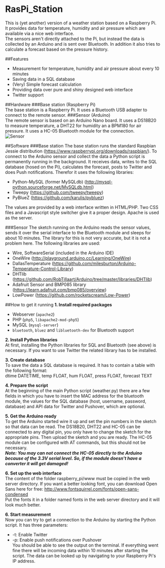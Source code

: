 # RasPi_Station

This is (yet another) version of a weather station based on a Raspberry Pi.  
It provides data for temperature, humidity and air pressure which are available via a nice web interface.  
The sensors aren't directly attached to the Pi, but instead the data is collected by an Arduino and is sent over Bluetooth. In addition it also tries to calculate a forecast based on the pressure history.

##Features
* Measurement for temperature, humidity and air pressure about every 10 minutes
* Saving data in a SQL database
* (Very) Simple forecast calculation
* Providing data over pure and shiny designed web interface
* Twitter support

##Hardware
###Base station (Raspberry Pi)  
The base station is a Raspberry Pi. It uses a Bluetooth USB adapter to connect to the remote sensor.
###Sensor (Arduino)  
The remote sensor is based on an Arduino Nano board. It uses a DS18B20 to measure temperature, a DHT22 for humidity an a BPM180 for air pressure. It uses a HC-05 Bluetooth module for the connection.  
![Sensor](img/IMG_8911.JPG)

##Software
###Base station
The base station runs the standard Raspbian Jessie distribution (https://www.raspberrypi.org/downloads/raspbian/). To connect to the Arduino sensor and collect the data a Python script is permanently running in the background. It receives data, writes to the SQL database (hosed on the Pi), calculates the forecast, posts to Twitter and does Push notifications.
Therefor it uses the following libraries:  
* Python-MySQL (former MySQLdb) (http://mysql-python.sourceforge.net/MySQLdb.html)
* Tweepy (https://github.com/tweepy/tweepy)
* PyBlueZ (https://github.com/karulis/pybluez)

The values are provided by a web interface written in HTML/PHP. Two CSS files and a Javascript style switcher give it a proper design. Apache is used as the server.

###Sensor
The sketch running on the Arduino reads the sensor values, sends it over the serial interface to the Bluetooth module and sleeps for about 10 minutes. The library for this is not very accurate, but it is not a problem here.
The following libraries are used:
* Wire, SoftwareSerial (included in the Arduino IDE)
* OneWire (http://playground.arduino.cc/Learning/OneWire)
* DallasTemperature (https://github.com/milesburton/Arduino-Temperature-Control-Library)
* DHTlib (https://github.com/RobTillaart/Arduino/tree/master/libraries/DHTlib)
* Adafruit Sensor and BMP085 library (https://learn.adafruit.com/bmp085/overview)
* LowPower (https://github.com/rocketscream/Low-Power)

##How to get it running
**1. Install required packages**
* Webserver (`apache2`)
* PHP (`php5`, `libapache2-mod-php5`)
* MySQL (`mysql-server`)
* `bluetooth`, `bluez` and `libluetooth-dev` for Bluetooth support

**2. Install Python libraries**  
At first, installing the Python libraries for SQL and Bluetooth (see above) is necessary. If you want to use Twitter the related library has to be installed.  

**3. Create database**  
To save the data a SQL database is required. It has to contain a table with the following format:  
dtime DATETIME, temp FLOAT, hum FLOAT, press FLOAT, forecast TEXT

**4. Prepare the script**  
At the beginning of the main Python script (weather.py) there are a few fields in which you have to insert the MAC address for the bluetooth module, the values for the SQL database (host, username, password, database) and API data for Twitter and Pushover, which are optional.  

**5. Get the Arduino ready**  
To get the Arduino started wire it up and set the pin numbers in the sketch so that data can be read. The DS18B20, DHT22 and HC-05 can be connected to any digital pin, you only have to change the sketch for the appropriate pins. Then upload the sketch and you are ready. The HC-05 module can be configured with AT commands, but this should not be necessary.  
***Note: You may can not connect the HC-05 directly to the Arduino because of the 3.3V serial level. So, if the module doesn't have a converter it will get damaged!***

**6. Set up the web interface**  
The content of the folder raspberry_pi/www must be copied in the web server directory. If you want a better looking font, you can download Open Sans here for free: http://www.fontsquirrel.com/fonts/open-sans-condensed  
Put the fonts it in a folder named fonts in the web server directory and it will look much better.

**6. Start measurement**  
Now you can try to get a connection to the Arduino by starting the Python script. It has three parameters:  
 * -t: Enable Twitter
 * -p: Enable push notifications over Pushover  
You should be able to see the output on the terminal. If everything went fine there will be incoming data within 10 minutes after starting the script. The data can be looked up by navigating to your Raspberry Pi's IP address.
